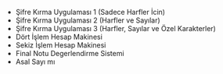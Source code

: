 - Şifre Kırma Uygulaması 1 (Sadece Harfler İcin)
- Şifre Kırma Uygulaması 2 (Harfler ve Sayılar)
- Şifre Kırma Uygulaması 3 (Harfler, Sayılar ve Özel Karakterler)
- Dört İşlem Hesap Makinesi
- Sekiz İşlem Hesap Makinesi
- Final Notu Degerlendirme Sistemi
- Asal Sayı mı
